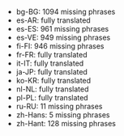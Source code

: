- bg-BG: 1094 missing phrases
- es-AR: fully translated
- es-ES: 961 missing phrases
- es-VE: 949 missing phrases
- fi-FI: 946 missing phrases
- fr-FR: fully translated
- it-IT: fully translated
- ja-JP: fully translated
- ko-KR: fully translated
- nl-NL: fully translated
- pl-PL: fully translated
- ru-RU: 11 missing phrases
- zh-Hans: 5 missing phrases
- zh-Hant: 128 missing phrases
